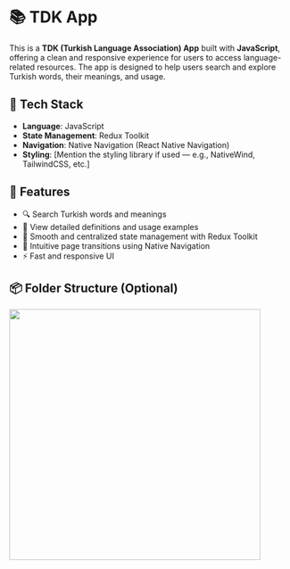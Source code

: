 # 📚 TDK App

This is a **TDK (Turkish Language Association) App** built with **JavaScript**, offering a clean and responsive experience for users to access language-related resources. The app is designed to help users search and explore Turkish words, their meanings, and usage.

## 🚀 Tech Stack

- **Language**: JavaScript
- **State Management**: Redux Toolkit
- **Navigation**: Native Navigation (React Native Navigation)
- **Styling**: [Mention the styling library if used — e.g., NativeWind, TailwindCSS, etc.]

## 🔧 Features

- 🔍 Search Turkish words and meanings
- 📘 View detailed definitions and usage examples
- 🧠 Smooth and centralized state management with Redux Toolkit
- 📱 Intuitive page transitions using Native Navigation
- ⚡ Fast and responsive UI

## 📦 Folder Structure (Optional)

<img src="/TDK App Gif.gif"  style="height: 450px;">
